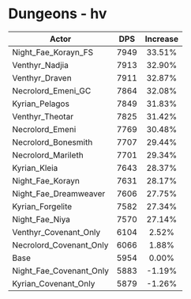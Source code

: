 # Dungeons - hv
| Actor | DPS | Increase |
|---|:---:|:---:|
|Night_Fae_Korayn_FS|7949|33.51%|
|Venthyr_Nadjia|7913|32.90%|
|Venthyr_Draven|7911|32.87%|
|Necrolord_Emeni_GC|7864|32.08%|
|Kyrian_Pelagos|7849|31.83%|
|Venthyr_Theotar|7825|31.42%|
|Necrolord_Emeni|7769|30.48%|
|Necrolord_Bonesmith|7707|29.44%|
|Necrolord_Marileth|7701|29.34%|
|Kyrian_Kleia|7643|28.37%|
|Night_Fae_Korayn|7631|28.17%|
|Night_Fae_Dreamweaver|7606|27.75%|
|Kyrian_Forgelite|7582|27.34%|
|Night_Fae_Niya|7570|27.14%|
|Venthyr_Covenant_Only|6104|2.52%|
|Necrolord_Covenant_Only|6066|1.88%|
|Base|5954|0.00%|
|Night_Fae_Covenant_Only|5883|-1.19%|
|Kyrian_Covenant_Only|5879|-1.26%|
